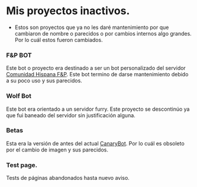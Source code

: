 # Mis proyectos inactivos.

- Estos son proyectos que ya no les daré mantenimiento por que cambiaron de nombre o parecidos o por cambios internos algo grandes. Por lo cuál estos fueron cambiados.

### F&P BOT

Este bot o proyecto era destinado a ser un bot personalizado del servidor [Comunidad Hispana F&P](https://disboard.org/es/server/765345659179499530). Este bot termino de darse mantenimiento debido a su poco uso y sus parecidos.

### Wolf Bot

Este bot era orientado a un servidor furry. Este proyecto se descontinúo ya que fui baneado del servidor sin justificación alguna.

### Betas

Esta era la versión de antes del actual [CanaryBot](https://discord.com/users/788888119209361468). Por lo cuál es obsoleto por el cambio de imagen y sus parecidos.

### Test page.

Tests de páginas abandonados hasta nuevo aviso.

